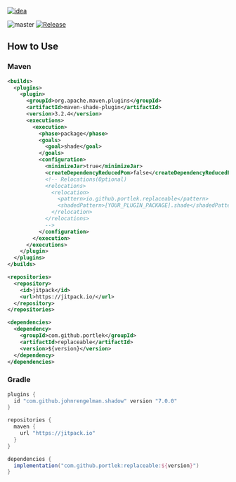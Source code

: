 [![idea](https://www.elegantobjects.org/intellij-idea.svg)](https://www.jetbrains.com/idea/)

![master](https://github.com/portlek/replaceable/workflows/build/badge.svg)
[![Release](https://jitpack.io/v/portlek/replaceable.svg)](https://jitpack.io/#portlek/replaceable)

## How to Use

### Maven

```xml
<builds>
  <plugins>
    <plugin>
      <groupId>org.apache.maven.plugins</groupId>
      <artifactId>maven-shade-plugin</artifactId>
      <version>3.2.4</version>
      <executions>
        <execution>
          <phase>package</phase>
          <goals>
            <goal>shade</goal>
          </goals>
          <configuration>
            <minimizeJar>true</minimizeJar>
            <createDependencyReducedPom>false</createDependencyReducedPom>
            <!-- Relocations(Optional)
            <relocations>
              <relocation>
                <pattern>io.github.portlek.replaceable</pattern>
                <shadedPattern>[YOUR_PLUGIN_PACKAGE].shade</shadedPattern>
              </relocation>
            </relocations>
            -->
          </configuration>
        </execution>
      </executions>
    </plugin>
  </plugins>
</builds>
```

```xml
<repositories>
  <repository>
    <id>jitpack</id>
    <url>https://jitpack.io/</url>
  </repository>
</repositories>
```

```xml
<dependencies>
  <dependency>
    <groupId>com.github.portlek</groupId>
    <artifactId>replaceable</artifactId>
    <version>${version}</version>
  </dependency>
</dependencies>
```

### Gradle

```groovy
plugins {
  id "com.github.johnrengelman.shadow" version "7.0.0"
}
```

```groovy
repositories {
  maven {
    url "https://jitpack.io"
  }
}
```

```groovy
dependencies {
  implementation("com.github.portlek:replaceable:${version}")
}
```
